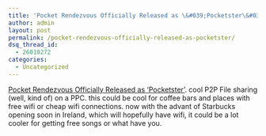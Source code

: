 ```yaml
---
title: 'Pocket Rendezvous Officially Released as \&#039;Pocketster\&#039;'
author: admin
layout: post
permalink: /pocket-rendezvous-officially-released-as-pocketster/
dsq_thread_id:
  - 26010272
categories:
  - Uncategorized
---
```

[Pocket Rendezvous Officially Released as &#8216;Pocketster&#8217;][1]. cool P2P File sharing (well, kind of) on a PPC. this could be cool for coffee bars and places with free wifi or cheap wifi connections. now with the advant of Starbucks opening soon in Ireland, which will hopefully have wifi, it could be a lot cooler for getting free songs or what have you.

 [1]: http://www.gizmodo.com/archives/pocket-rendezvous-officially-released-as-pocketster-016393.php
